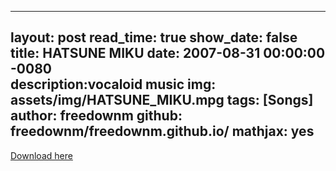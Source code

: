 <!-- 
说明：使用前必读。
以下“表格”，除了”title“”date“”description“”img“”tags“按照规定填写，其他除文件链接不要填写
title填写文件名称
date以 yyyy-mm-dd hh-mm-ss -0080 填写
description填写简要的说明（英文）
img一栏请直接替换the_Geometers_sketchpad(文件名要和标题一致）
tags填写分类（Songs,Games,Books,Videos,Moovies，Apps）

-->

---
layout: post
read_time: true
show_date: false
title:  HATSUNE MIKU
date: 2007-08-31 00:00:00 -0080  
description:vocaloid music
img: assets/img/HATSUNE_MIKU.mpg
tags: [Songs]
author: freedownm
github:  freedownm/freedownm.github.io/
mathjax: yes
---
<a href="files/HATSUNE_MIKU.ZIP">Download here</a>
<!--请直接替换the_geometers_sketvhpad-->
